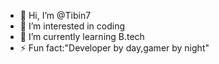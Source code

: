 - 👋 Hi, I’m @Tibin7
- 👀 I’m interested in coding
- 🌱 I’m currently learning B.tech
- ⚡ Fun fact:"Developer by day,gamer by night"


<!---
Tibin7/Tibin7 is a ✨ special ✨ repository because its `README.md` (this file) appears on your GitHub profile.
You can click the Preview link to take a look at your changes.
--->

